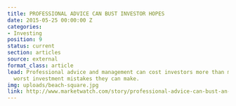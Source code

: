 ```yaml
---
title: PROFESSIONAL ADVICE CAN BUST INVESTOR HOPES
date: 2015-05-25 00:00:00 Z
categories:
- Investing
position: 9
status: current
section: articles
source: external
format_class: article
lead: Professional advice and management can cost investors more than most of the
  worst investment mistakes they can make.
img: uploads/beach-square.jpg
link: http://www.marketwatch.com/story/professional-advice-can-bust-an-investors-savings-heres-how-much-2017-03-03
---
```


